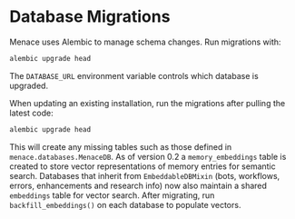 # Database Migrations

Menace uses Alembic to manage schema changes. Run migrations with:

```bash
alembic upgrade head
```

The `DATABASE_URL` environment variable controls which database is upgraded.

When updating an existing installation, run the migrations after pulling the
latest code:

```bash
alembic upgrade head
```

This will create any missing tables such as those defined in
`menace.databases.MenaceDB`. As of version 0.2 a `memory_embeddings` table is
created to store vector representations of memory entries for semantic search.
Databases that inherit from `EmbeddableDBMixin` (bots, workflows, errors,
enhancements and research info) now also maintain a shared `embeddings` table
for vector search.  After migrating, run `backfill_embeddings()` on each
database to populate vectors.
